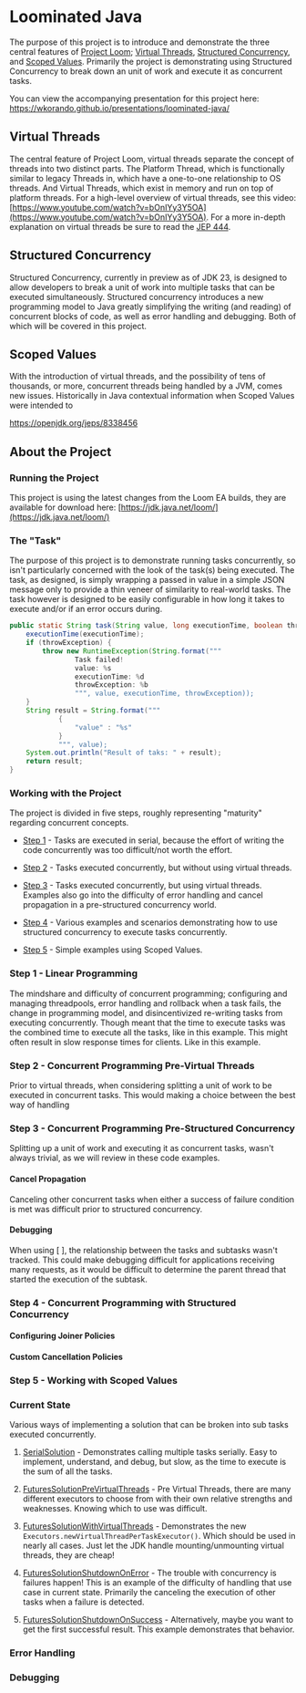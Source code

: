# Loominated Java

The purpose of this project is to introduce and demonstrate the three central features of [Project Loom](https://openjdk.org/projects/loom/); [Virtual Threads](#virtual-threads), [Structured Concurrency](#structured-concurrency), and [Scoped Values](#scoped-values). Primarily the project is demonstrating using Structured Concurrency to break down an unit of work and execute it as concurrent tasks. 

You can view the accompanying presentation for this project here: https://wkorando.github.io/presentations/loominated-java/

## Virtual Threads

The central feature of Project Loom, virtual threads separate the concept of threads into two distinct parts. The Platform Thread, which is functionally similar to legacy Threads in, which have a one-to-one relationship to OS threads. And Virtual Threads, which exist in memory and run on top of platform threads. For a high-level overview of virtual threads, see this video: [https://www.youtube.com/watch?v=bOnIYy3Y5OA](https://www.youtube.com/watch?v=bOnIYy3Y5OA). For a more in-depth explanation on virtual threads be sure to read the [JEP 444](https://openjdk.org/jeps/444). 

## Structured Concurrency

Structured Concurrency, currently in preview as of JDK 23, is designed to allow developers to break a unit of work into multiple tasks that can be executed simultaneously. Structured concurrency introduces a new programming model to Java greatly simplifying the writing (and reading) of concurrent blocks of code, as well as error handling and debugging. Both of which will be covered in this project. 

## Scoped Values

With the introduction of virtual threads, and the possibility of tens of thousands, or more, concurrent threads being handled by a JVM, comes new issues. Historically in Java contextual information when Scoped Values were intended to 


https://openjdk.org/jeps/8338456

## About the Project

### Running the Project

This project is using the latest changes from the Loom EA builds, they are available for download here: [https://jdk.java.net/loom/](https://jdk.java.net/loom/)

### The "Task"

The purpose of this project is to demonstrate running tasks concurrently, so isn't particularly concerned with the look of the task(s) being executed. The task, as designed, is simply wrapping a passed in value in a simple JSON message only to provide a thin veneer of similarity to real-world tasks. The task however is designed to be easily configurable in how long it takes to execute and/or if an error occurs during. 

```java
public static String task(String value, long executionTime, boolean throwException) {
	executionTime(executionTime);
	if (throwException) {
		throw new RuntimeException(String.format("""
				Task failed!
				value: %s
				executionTime: %d
				throwException: %b
				""", value, executionTime, throwException));
	}
	String result = String.format("""
			{
				"value" : "%s"
			}
			""", value);
	System.out.println("Result of taks: " + result);
	return result;
}
```

### Working with the Project

The project is divided in five steps, roughly representing "maturity" regarding concurrent concepts.

* [Step 1](#step-1-linear-programming) - Tasks are executed in serial, because the effort of writing the code concurrently was too difficult/not worth the effort.

* [Step 2](#step-2-concurrent-programming-pre-virtual-threads) - Tasks executed concurrently, but without using virtual threads. 

* [Step 3](#step-3-concurrent-programming-pre-structured-concurrency) - Tasks executed concurrently, but using virtual threads. Examples also go into the difficulty of error handling and cancel propagation in a pre-structured concurrency world. 

* [Step 4](#step-4-concurrent-programming-with-structured-concurrency) - Various examples and scenarios demonstrating how to use structured concurrency to execute tasks concurrently.

* [Step 5](#step-5-working-with-scoped-values) - Simple examples using Scoped Values. 

### Step 1 - Linear Programming

The mindshare and difficulty of concurrent programming; configuring and managing threadpools, error handling and rollback when a task fails, the change in programming model, and disincentivized re-writing tasks from executing concurrently. Though meant that the time to execute tasks was the combined time to execute all the tasks, like in this example. This might often result in slow response times for clients. Like in this example. 

### Step 2 - Concurrent Programming Pre-Virtual Threads

Prior to virtual threads, when considering splitting a unit of work to be executed in concurrent tasks. This would making a choice between the best way of handling 

### Step 3 - Concurrent Programming Pre-Structured Concurrency

Splitting up a unit of work and executing it as concurrent tasks, wasn't always trivial, as we will review in these code examples. 

#### Cancel Propagation

Canceling other concurrent tasks when either a success of failure condition is met was difficult prior to structured concurrency. 

#### Debugging

When using [ ], the relationship between the tasks and subtasks wasn't tracked. This could make debugging difficult for applications receiving many requests, as it would be difficult to determine the parent thread that started the execution of the subtask. 

### Step 4 - Concurrent Programming with Structured Concurrency

#### Configuring Joiner Policies

#### Custom Cancellation Policies


### Step 5 - Working with Scoped Values


### Current State

Various ways of implementing a solution that can be broken into sub tasks executed concurrently. 

1. [SerialSolution](src/main/java/com/fly/us/SerialSolution.java) - Demonstrates calling multiple tasks serially. Easy to implement, understand, and debug, but slow, as the time to execute is the sum of all the tasks. 

2. [FuturesSolutionPreVirtualThreads](src/main/java/com/fly/us/FuturesSolutionPreVirtualThreads.java) - Pre Virtual Threads, there are many different executors to choose from with their own relative strengths and weaknesses. Knowing which to use was difficult.

3. [FuturesSolutionWithVirtualThreads](src/main/java/com/fly/us/FuturesSolutionWithVirtualThreads.java) - Demonstrates the new `Executors.newVirtualThreadPerTaskExecutor()`. Which should be used in nearly all cases. Just let the JDK handle mounting/unmounting virtual threads, they are cheap!

4. [FuturesSolutionShutdownOnError](src/main/java/com/fly/us/FuturesSolutionShutdownOnError.java) - The trouble with concurrency is failures happen! This is an example of the difficulty of handling that use case in current state. Primarily the canceling the execution of other tasks when a failure is detected. 

4. [FuturesSolutionShutdownOnSuccess](src/main/java/com/fly/us/FuturesSolutionShutdownOnSuccess.java) - Alternatively, maybe you want to get the first successful result. This example demonstrates that behavior. 

### Error Handling

### Debugging


